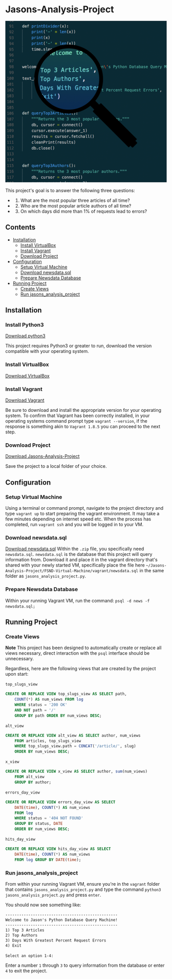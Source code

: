 # Jasons-Analysis-Project

![Jasons Tech Interview Practice Project Cover Image](log-analysis-cover-image.jpg)

This project's goal is to answer the following three questions:
- 1. What are the most popular three articles of all time? 
- 2. Who are the most popular article authors of all time?
- 3. On which days did more than 1% of requests lead to errors?

## Contents

- [Installation](#installation)
	- [Install VirtualBox](#install-virtualbox)
	- [Install Vagrant](#install-vagrant)
	- [Download Project](#download-project)
- [Configuration](#configuration)
	- [Setup Virtual Machine](#setup-virtual-machine)
	- [Download newsdata.sql](#download-newsdata.sql)
	- [Prepare Newsdata Database](#prepare-newsdata-database)
- [Running Project](#running-project)
	- [Create Views](#create-views)
	- [Run jasons_analysis_project](#run-jasons_analysis_project)

## Installation

### Install Python3
[Download python3](https://www.python.org/downloads/)

This project requires Python3 or greater to run, download the version compatible with your operating system.

### Install VirtualBox 
[Download VirtualBox](https://www.virtualbox.org/wiki/Download_Old_Builds_5_1)

### Install Vagrant
[Download Vagrant](https://www.vagrantup.com/downloads.html)

Be sure to download and install the appropriate version for your operating system. To confirm that Vagrant has been correctly installed, in your operating systems command prompt type `vagrant --version`, if the response is something akin to `Vagrant 1.8.5` you can proceed to the next step.

### Download Project
[Download Jasons-Analysis-Project](https://github.com/Minimalistic/Jasons-Analysis-Project)

Save the project to a local folder of your choice.

## Configuration

### Setup Virtual Machine
Using a terminal or command prompt, navigate to the project directory and type `vagrant up` to start preparing the vagrant environment.  It may take a few minutes depending on internet speed etc.  When the process has completed, run `vagrant ssh` and you will be logged in to your VM.

### Download newsdata.sql
[Download newsdata.sql](https://d17h27t6h515a5.cloudfront.net/topher/2017/August/59822701_fsnd-virtual-machine/fsnd-virtual-machine.zip)
Within the `.zip` file, you specifically need `newsdata.sql`.  `newsdata.sql` is the database that this project will query information from.  Download it and place it in the vagrant directory that's shared with your newly started VM, specifically place the file here `~/Jasons-Analysis-Project/FSND-Virtual-Machine/vagrant/newsdata.sql` in the same folder as `jasons_analysis_project.py`.

### Prepare Newsdata Database
Within your running Vagrant VM, run the command:
`psql -d news -f newsdata.sql;`

## Running Project

### Create Views
**Note** This project has been designed to automatically create or replace all views necessary, direct interaction with the `psql` interface should be unnecessary.  

Regardless, here are the following views that are created by the project upon start:

`top_slugs_view`
```sql
CREATE OR REPLACE VIEW top_slugs_view AS SELECT path,
	COUNT(*) AS num_views FROM log                       
	WHERE status = '200 OK'                              
	AND NOT path = '/'                                   
	GROUP BY path ORDER BY num_views DESC;
```

`alt_view`
```sql
CREATE OR REPLACE VIEW alt_view AS SELECT author, num_views
    FROM articles, top_slugs_view
    WHERE top_slugs_view.path = CONCAT('/article/', slug)
    ORDER BY num_views DESC;
```

`x_view`
```sql
CREATE OR REPLACE VIEW x_view AS SELECT author, sum(num_views)
    FROM alt_view
    GROUP BY author;
```

`errors_day_view`
```sql
CREATE OR REPLACE VIEW errors_day_view AS SELECT
	DATE(time), COUNT(*) AS num_views
	FROM log
	WHERE status = '404 NOT FOUND'
	GROUP BY status, DATE
	ORDER BY num_views DESC;
```

`hits_day_view`
```sql
CREATE OR REPLACE VIEW hits_day_view AS SELECT
	DATE(time), COUNT(*) AS num_views
	FROM log GROUP BY DATE(time);
```

### Run jasons_analysis_project
From within your running Vagrant VM, ensure you're in the `vagrant` folder that contains `jasons_analysis_project.py` and type the command `python3 jasons_analysis_project.py` and press `enter`.

You should now see something like:
```
-------------------------------------------------
Welcome to Jason's Python Database Query Machine!
-------------------------------------------------
1) Top 3 Articles
2) Top Authors
3) Days With Greatest Percent Request Errors
4) Exit

Select an option 1-4: 
```
Enter a number `1` through `3` to query information from the database or enter `4` to exit the project.
